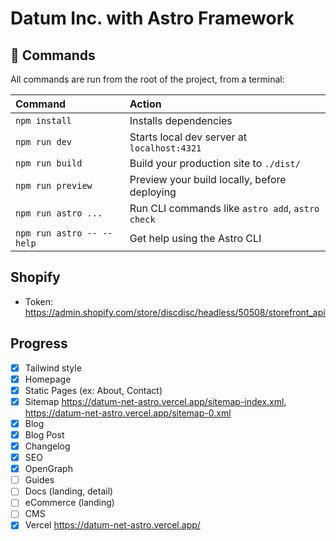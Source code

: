 # Datum Inc. with Astro Framework


## 🧞 Commands

All commands are run from the root of the project, from a terminal:

| Command                   | Action                                           |
| :------------------------ | :----------------------------------------------- |
| `npm install`             | Installs dependencies                            |
| `npm run dev`             | Starts local dev server at `localhost:4321`      |
| `npm run build`           | Build your production site to `./dist/`          |
| `npm run preview`         | Preview your build locally, before deploying     |
| `npm run astro ...`       | Run CLI commands like `astro add`, `astro check` |
| `npm run astro -- --help` | Get help using the Astro CLI                     |

## Shopify
- Token: https://admin.shopify.com/store/discdisc/headless/50508/storefront_api


## Progress

- [x] Tailwind style
- [x] Homepage
- [x] Static Pages (ex: About, Contact)
- [x] Sitemap https://datum-net-astro.vercel.app/sitemap-index.xml, https://datum-net-astro.vercel.app/sitemap-0.xml
- [x] Blog
- [x] Blog Post
- [x] Changelog
- [x] SEO
- [x] OpenGraph
- [ ] Guides
- [ ] Docs (landing, detail)
- [ ] eCommerce (landing)
- [ ] CMS
- [x] Vercel https://datum-net-astro.vercel.app/

